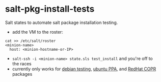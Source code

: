 salt-pkg-install-tests
======================

Salt states to automate salt package installation testing.

- add the VM to the roster:
```
cat >> /etc/salt/roster
<minion-name>
  host: <minion-hostname-or-IP>
```
- `salt-ssh -i <minion-name> state.sls test_install` and you're off to the races
- currently only works for [debian testing](http://debian.saltstack.com/), [ubuntu PPA](https://launchpad.net/~saltstack/), and [RedHat COPR](http://copr.fedoraproject.org/coprs/saltstack/salt/) packages
